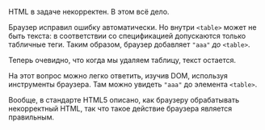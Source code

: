 HTML в задаче некорректен. В этом всё дело.

Браузер исправил ошибку автоматически. Но внутри `<table>` может не быть текста: в соответствии со спецификацией допускаются только табличные теги. Таким образом, браузер добавляет `"aaa"` *до* `<table>`.

Теперь очевидно, что когда мы удаляем таблицу, текст остается.

На этот вопрос можно легко ответить, изучив DOM, используя инструменты браузера. Там можно увидеть `"aaa"` до элемента `<table>`.

Вообще, в стандарте HTML5 описано, как браузеру обрабатывать некорректный HTML, так что такое действие браузера является правильным.

